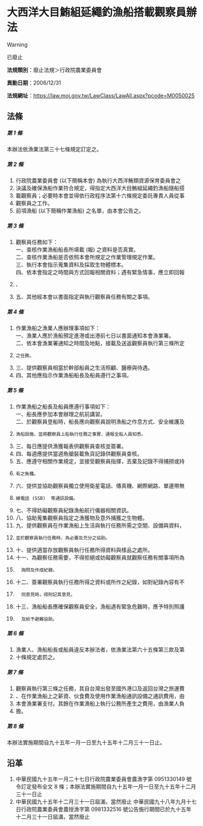 # 大西洋大目鮪組延繩釣漁船搭載觀察員辦法


> [!WARNING]
> 已廢止


**法規類別**：廢止法規＞行政院農業委員會

**異動日期**：2006/12/31  

**法規網址**：https://law.moj.gov.tw/LawClass/LawAll.aspx?pcode=M0050025



## 法條
##### 第 1 條
本辦法依漁業法第三十七條規定訂定之。

##### 第 2 條
1. 行政院農業委員會 (以下簡稱本會) 為執行大西洋鮪類資源保育委員會之
1. 決議及確保漁船作業符合規定，得指定大西洋大目鮪組延繩釣漁船隨船搭
1. 載觀察員；必要時本會並得依行政程序法第十六條規定委託專責人員從事
1. 觀察員之工作。
1. 前項漁船 (以下簡稱作業漁船) 之名單，由本會公告之。

##### 第 3 條
1. 觀察員任務如下：  
一、查核作業漁船船長所填載 (報) 之資料是否真實。  
二、查核作業漁船是否依照本會所規定之作業管理規定作業。  
三、執行本會指示蒐集資料及採取生物體標本。  
四、依本會指定之時間與方式回報相關資料；遇有緊急情事，應立即回報
1.     。
1. 五、其他經本會以書面指定與執行觀察員任務有關之事項。

##### 第 4 條
1. 作業漁船之漁業人應辦理事項如下：  
一、漁業人應於漁船預定進港或出港前七日以書面通知本會漁業署。  
二、依本會漁業署通知之時間及地點，接載及送返觀察員執行第三條所定
1.     之任務。
1. 三、提供觀察員相當於幹部船員之生活照顧、醫療與待遇。
1. 四、其他應指示作業漁船船長及船員遵行之事項。

##### 第 5 條
1. 作業漁船之船長及船員應遵行事項如下：  
一、船長應參加本會辦理之航前講習。  
二、於觀察員登船時，船長應向觀察員說明漁船之作息方式、安全維護及
1.     漁船設施，並將觀察員上船執行任務之事實，通報全船人員知悉。
1. 三、每日應提供漁獲報表供觀察員查核並簽署。
1. 四、每週應提供當週魚艙裝載魚貨記錄供觀察員查核。
1. 五、應遵守相關作業規定，並接受觀察員指揮，丟棄及記錄不得捕撈或持
1.     有之魚種。
1. 六、提供並協助觀察員獨立使用衛星電話、傳真機、網際網路、單邊帶無
1.     線電話 (SSB)  等通訊設備。
1. 七、不得妨礙觀察員紀錄漁船航行儀器相關資訊。
1. 八、協助蒐集觀察員指定之漁獲物及意外捕獲之生物體。
1. 九、提供觀察員在作業漁船上生活與執行任務所需之空間、設備與資料，
1.     並於觀察員執行任務時，為必要及充分之協助。
1. 十、提供適當存放觀察員執行任務所得資料與樣品之處所。
1. 十一、為觀察任務需要，不得拒絕或妨礙觀察員就觀察任務有關事項所為
1.       詢問及作成紀錄。
1. 十二、簽署觀察員執行任務所得之資料或所作之紀錄，如對紀錄內容有不
1.       同意見時，得附記其意見。
1. 十三、漁船船長應確保觀察員安全，漁船遇有緊急危難時，應予特別照護
1.       及給予避難協助。

##### 第 6 條
1. 漁業人、漁船船長或船員違反本辦法者，依漁業法第六十五條第三款及第
1. 十條規定處罰之。

##### 第 7 條
1. 觀察員執行第三條之任務，其自台灣出發至國外港口及返回台灣之旅運費
1. 、在作業漁船上之薪資、伙食費及使用作業漁船通訊設備之通訊費用，由
1. 本會漁業署支付。其餘在作業漁船上執行公務所產生之費用，由漁業人負
1. 擔。

##### 第 8 條
本辦法實施期間自九十五年一月一日至九十五年十二月三十一日止。

## 沿革
1. 中華民國九十五年一月二十七日行政院農業委員會農漁字第 0951330149 號令訂定發布全文 8  條；本辦法實施期間自九十五年一月一日至九十五年十二月三十一日止
1. 中華民國九十五年十二月三十一日屆滿，當然廢止                  中華民國九十八年九月十七日行政院農業委員會農授漁字第 0981332516 號公告施行期間已於九十五年十二月三十一日屆滿，當然廢止
